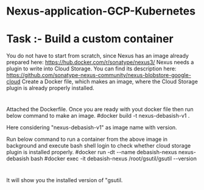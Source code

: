 # Nexus-application-GCP-Kubernetes
# Task :- Build a custom container 
You do not have to start from scratch, since Nexus has an image already prepared here: https://hub.docker.com/r/sonatype/nexus3/
Nexus needs a plugin to write into Cloud Storage. You can find its description here: https://github.com/sonatype-nexus-community/nexus-blobstore-google-cloud
Create a Docker file, which makes an image, where the Cloud Storage plugin is already properly installed. 

# 
Attached the Dockerfile. Once you are ready with yout docker file then run below command to make an image.
#docker build -t nexus-debasish-v1 .

Here considering "nexus-debasish-v1" as image name with version.

Run below command to run a container from the above image in background and execute bash shell login to check whether cloud storage plugin is installed properly.
#docker run -dt --name debasish-nexus nexus-debasish bash
#docker exec -it debasish-nexus /root/gsutil/gsutil --version
#
It will show you the installed version of "gsutil.
